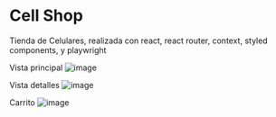 # Cell Shop
Tienda de Celulares, realizada con react, react router, context, styled components, y playwright

Vista principal
![image](https://github.com/gabolover/frontend-test/assets/64295965/0bf1a4b8-d9c4-4c7f-b603-292d90b3ab55)

Vista detalles 
![image](https://github.com/gabolover/frontend-test/assets/64295965/1350e4bb-e6d3-48ac-9db2-cad5465cb3a6)

Carrito
![image](https://github.com/gabolover/frontend-test/assets/64295965/25660e7b-fb0c-4b3f-8b10-571533ec7640)
